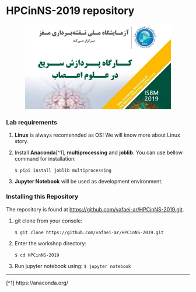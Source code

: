 # HPCinNS-2019 repository

<div align="center">   

<img src="./images/poster.png" width="400"/>

</div>  

### Lab requirements

  1. **Linux** is always recomennded as OS! We will know more about Linux story.

  2. Install **Anaconda**[^1], **multiprocessing** and **joblib**. You can use bellow command for installation:
  
        ```$ pipi install joblib multiprocessing```
  
  3. **Jupyter Notebook** will be used as development environment.
  
### Installing this Repository

The repository is found at https://github.com/vafaei-ar/HPCinNS-2019.git.

  1. git clone from your console:

        ```$ git clone https://github.com/vafaei-ar/HPCinNS-2019.git```

  2. Enter the workshop directory:

        ```$ cd HPCinNS-2019```

  3. Run jupyter notebook using:
        ```$ jupyter notebook```
        

<hr>
[^1] https://anaconda.org/ <br/>


